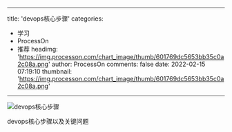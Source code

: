
---
title: 'devops核心步骤'
categories: 
 - 学习
 - ProcessOn
 - 推荐
headimg: 'https://img.processon.com/chart_image/thumb/601769dc5653bb35c0a2c08a.png'
author: ProcessOn
comments: false
date: 2022-02-15 07:19:10
thumbnail: 'https://img.processon.com/chart_image/thumb/601769dc5653bb35c0a2c08a.png'
---

<div>   
<img class="thumb" alt="devops核心步骤" src="https://img.processon.com/chart_image/thumb/601769dc5653bb35c0a2c08a.png" referrerpolicy="no-referrer">
<p>devops核心步骤以及关键问题</p>  
</div>
            